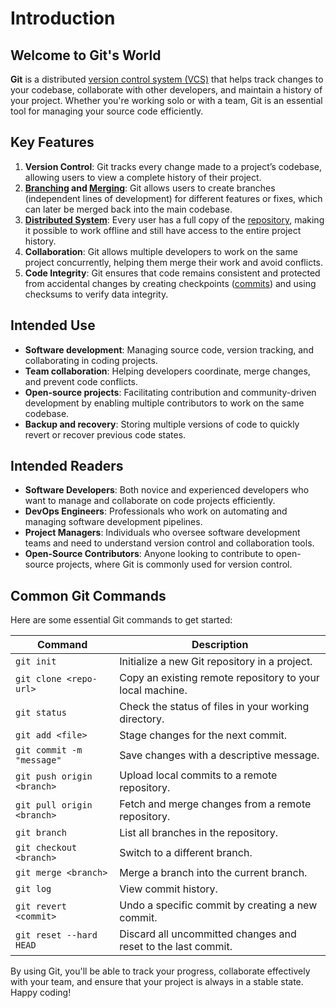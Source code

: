 # Introduction

## Welcome to Git's World

**Git** is a distributed [version control system (VCS)](./9-glossary.md#version-control-system-vcs) that helps track changes to your codebase, collaborate with other developers, and maintain a history of your project. Whether you're working solo or with a team, Git is an essential tool for managing your source code efficiently.

## Key Features

1. **Version Control**: Git tracks every change made to a project’s codebase, allowing users to view a complete history of their project.
2. **[Branching](./9-glossary.md#branching) and [Merging](./9-glossary.md#merging)**: Git allows users to create branches (independent lines of development) for different features or fixes, which can later be merged back into the main codebase.
3. [**Distributed System**](./9-glossary.md#distributed-system): Every user has a full copy of the [repository](./9-glossary.md#repository-repo), making it possible to work offline and still have access to the entire project history.
4. **Collaboration**: Git allows multiple developers to work on the same project concurrently, helping them merge their work and avoid conflicts.
5. **Code Integrity**: Git ensures that code remains consistent and protected from accidental changes by creating checkpoints ([commits](./9-glossary.md#commit)) and using checksums to verify data integrity.

## Intended Use

- **Software development**: Managing source code, version tracking, and collaborating in coding projects.
- **Team collaboration**: Helping developers coordinate, merge changes, and prevent code conflicts.
- **Open-source projects**: Facilitating contribution and community-driven development by enabling multiple contributors to work on the same codebase.
- **Backup and recovery**: Storing multiple versions of code to quickly revert or recover previous code states.

## Intended Readers

- **Software Developers**: Both novice and experienced developers who want to manage and collaborate on code projects efficiently.
- **DevOps Engineers**: Professionals who work on automating and managing software development pipelines.
- **Project Managers**: Individuals who oversee software development teams and need to understand version control and collaboration tools.
- **Open-Source Contributors**: Anyone looking to contribute to open-source projects, where Git is commonly used for version control.

## Common Git Commands

Here are some essential Git commands to get started:

| Command | Description |
|---------|------------|
| `git init` | Initialize a new Git repository in a project. |
| `git clone <repo-url>` | Copy an existing remote repository to your local machine. |
| `git status` | Check the status of files in your working directory. |
| `git add <file>` | Stage changes for the next commit. |
| `git commit -m "message"` | Save changes with a descriptive message. |
| `git push origin <branch>` | Upload local commits to a remote repository. |
| `git pull origin <branch>` | Fetch and merge changes from a remote repository. |
| `git branch` | List all branches in the repository. |
| `git checkout <branch>` | Switch to a different branch. |
| `git merge <branch>` | Merge a branch into the current branch. |
| `git log` | View commit history. |
| `git revert <commit>` | Undo a specific commit by creating a new commit. |
| `git reset --hard HEAD` | Discard all uncommitted changes and reset to the last commit. |

By using Git, you'll be able to track your progress, collaborate effectively with your team, and ensure that your project is always in a stable state. Happy coding!
